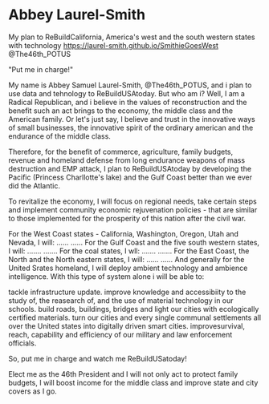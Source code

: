 # Abbey Laurel-Smith

My plan to ReBuildCalifornia, America's west and the south western states with technology
https://laurel-smith.github.io/SmithieGoesWest
@The46th_POTUS

"Put me in charge!"

My name is Abbey Samuel Laurel-Smith, @The46th_POTUS, and i plan to use data and tehnology to ReBuildUSAtoday. But who am i? Well, I am a Radical Republican, and i believe in the values of reconstruction and the benefit such an act brings to the economy, the middle class and the American family. Or let's just say, I believe and trust in the innovative ways of small businesses, the innovative spirit of the ordinary american and the endurance of the middle class.

Therefore, for the benefit of commerce, agriculture, family budgets, revenue and homeland defense from long endurance weapons of mass destruction and EMP attack, I plan to ReBuildUSAtoday by developing the Pacific (Princess Charllotte's lake) and the Gulf Coast better than we ever did the Atlantic.

To revitalize the economy, I will focus on regional needs, take certain steps and implement community economic rejuvenation policies - that are similar to those implemented for the prosperity of this nation after the civil war.

For the West Coast states - California, Washington, Oregon, Utah and Nevada, I will: ...... ......
For the Gulf Coast and the five south western states, I will: ....... .......
For the coal states, I wll: ....... .......
For the East Coast, the North and the North eastern states, I will: ...... ......
And generally for the United Srates homeland, I will deploy ambient technology and ambience intelligence. With this type of system alone i will be able to:

tackle infrastructure update.
improve knowledge and accessibiity to the study of, the reasearch of, and the use of material technology in our schools.
build roads, buildings, bridges and light our cities with ecologically certified materials.
turn our cities and every single communal settlements all over the United states into digitally driven smart cities.
improvesurvival, reach, capability and efficiency of our military and law enforcement officials.

So, put me in charge and watch me ReBuildUSatoday!


Elect me as the 46th President and I will not only act to protect family budgets, I will boost income for the middle class and improve state and city covers as I go.
